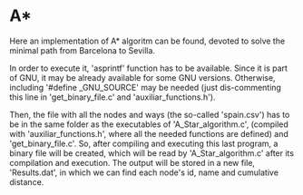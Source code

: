 # A*

Here an implementation of A* algoritm can be found, devoted to solve the minimal path from Barcelona to Sevilla.

In order to execute it, 'asprintf' function has to be available. Since it is part of GNU, it may be already available for some GNU versions. Otherwise, including '#define _GNU_SOURCE' may be needed (just dis-commenting this line in 'get_binary_file.c' and 'auxiliar_functions.h').

Then, the file with all the nodes and ways (the so-called 'spain.csv') has to be in the same folder as the executables of 'A_Star_algorithm.c', (compiled with 'auxiliar_functions.h', where all the needed functions are defined) and 'get_binary_file.c'. So, after compiling and executing this last program, a binary file will be created, which will be read by 'A_Star_algorithm.c' after its compilation and execution. The output will be stored in a new file, 'Results.dat', in which we can find each node's id, name and cumulative distance.
